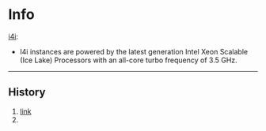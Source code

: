 # Info 
[i4i](https://aws.amazon.com/ec2/instance-types/i4i/):
- I4i instances are powered by the latest generation Intel Xeon Scalable (Ice Lake) Processors with an all-core turbo frequency of 3.5 GHz.


---
## History
1. [link](https://www.cpubenchmark.net/cpu.php?cpu=Intel+Xeon+Platinum+8375C+%40+2.90GHz&id=4486)
2.
